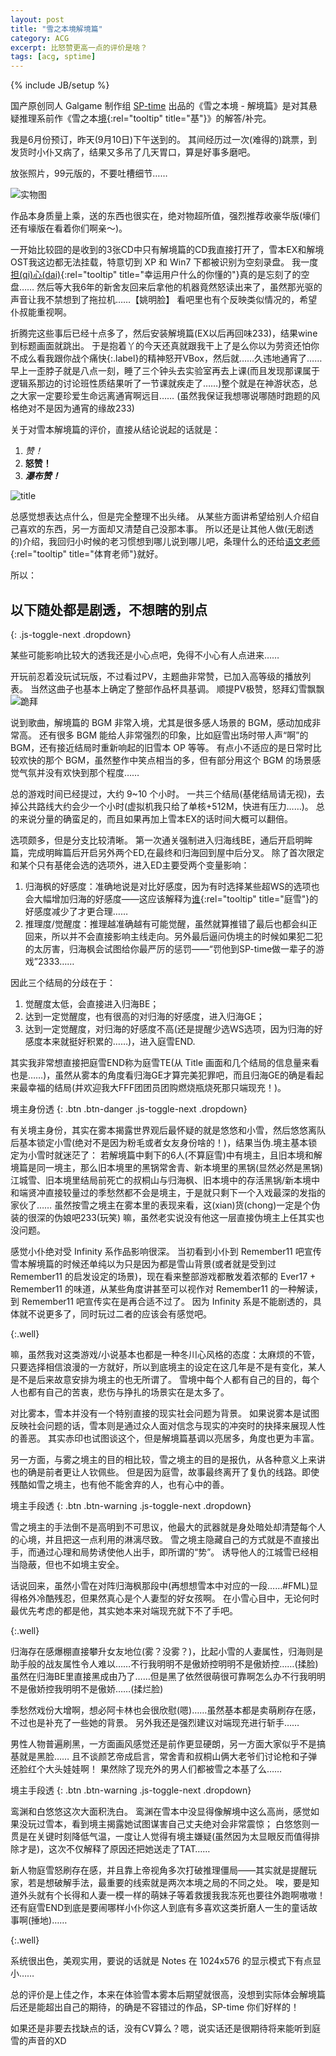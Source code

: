 ```yaml
---
layout: post
title: "雪之本境解境篇"
category: ACG
excerpt: 比怒赞更高一点的评价是啥？
tags: [acg, sptime]
---
```

{% include JB/setup %}

国产原创同人 Galgame 制作组 [SP-time](http://sp-time.com/) 出品的《雪之本境 - 解境篇》是对其悬疑推理系前作《雪之本[境](){:rel="tooltip" title="基"}》的解答/补完。

我是6月份预订，昨天(9月10日)下午送到的。
其间经历过一次(难得的)跳票，到发货时小仆又病了，结果又多吊了几天胃口，算是好事多磨吧。

放张照片，99元版的，不要吐槽细节……

![实物图]({{BASE_PATH}}/images/snowtrap1.jpg)

作品本身质量上乘，送的东西也很实在，绝对物超所值，强烈推荐收豪华版(壕们还有壕版在看着你们啊亲～)。

一开始比较囧的是收到的3张CD中只有解境篇的CD我直接打开了，雪本EX和解境OST我这边都无法挂载，特意切到 XP 和 Win7 下都被识别为空刻录盘。
我一度[担(qi)心(dai)](){:rel="tooltip" title="幸运用户什么的你懂的"}真的是忘刻了的空盘……
然后等大我6年的新舍友回来后拿他的机器竟然怒读出来了，虽然那光驱的声音让我不禁想到了拖拉机……【姚明脸】
看吧里也有个反映类似情况的，希望仆叔能重视啊。

折腾完这些事后已经十点多了，然后安装解境篇(EX以后再回味233)，结果wine到标题画面就跳出。
于是抱着<span>丫的今天还真就跟我干上了是么你以为劳资还怕你不成么看我跟你战个痛快</span>{:.label}的精神怒开VBox，然后就……久违地通宵了……
早上一歪脖子就是八点一刻，睡了三个钟头去实验室再去上课(而且发现那课属于逻辑系那边的讨论班性质结果听了一节课就疾走了……)整个就是在神游状态，总之大家一定要珍爱生命远离通宵啊远目……
(虽然我保证我想哪说哪随时跑题的风格绝对不是因为通宵的缘故233)

关于对雪本解境篇的评价，直接从结论说起的话就是：

1. *赞！*
2. **怒赞！**
3. ***瀑布赞！***

![title]({{BASE_PATH}}/images/snowtrap2.jpg)

总感觉想表达点什么，但是完全整理不出头绪。
从某些方面讲希望给别人介绍自己喜欢的东西，另一方面却又清楚自己没那本事。
所以还是让其他人做(无剧透的)介绍，我回归小时候的老习惯想到哪儿说到哪儿吧，条理什么的还给[语文老师](){:rel="tooltip" title="体育老师"}就好。

所以：

## 以下随处都是剧透，不想瞎的别点
{: .js-toggle-next .dropdown}

<div markdown="1">

某些可能影响比较大的透我还是小心点吧，免得不小心有人点进来……

开玩前忍着没玩试玩版，不过看过PV，主题曲非常赞，已加入高等级的播放列表。
当然这曲子也基本上确定了整部作品杯具基调。
顺提PV极赞，怒拜幻雪飘飘![跪拜]({{BASE_PATH}}/images/bai.gif)

说到歌曲，解境篇的 BGM 非常入境，尤其是很多感人场景的 BGM，感动加成非常高。
还有很多 BGM 能给人非常强烈的印象，比如庭雪出场时带人声“啊”的 BGM，还有接近结局时重新响起的旧雪本 OP 等等。
有点小不适应的是日常时比较欢快的那个 BGM，虽然整作中笑点相当的多，但有部分用这个 BGM 的场景感觉气氛并没有欢快到那个程度……

总的游戏时间已经提过，大约 9~10 个小时。
一共三个结局(基佬结局请无视)，去掉公共路线大约会少一个小时(虚拟机我只给了单核+512M，快进有压力……)。
总的来说分量的确蛮足的，而且如果再加上雪本EX的话时间大概可以翻倍。

选项颇多，但是分支比较清晰。
第一次通关强制进入归海线BE，通后开启明眸篇，完成明眸篇后开启另外两个ED,在最终和归海回到屋中后分叉。
除了首次限定和某个只有基佬会选的选项外，进入ED主要受两个变量影响：

1. 归海枫的好感度：准确地说是对比好感度，因为有时选择某些超WS的选项也会大幅增加归海的好感度——这应该解释为[谁](){:rel="tooltip" title="庭雪"}的好感度减少了才更合理……
2. 推理度/觉醒度：推理越准确越有可能觉醒，虽然就算推错了最后也都会纠正回来，所以并不会直接影响主线走向。另外最后逼问伪境主的时候如果犯二犯的太厉害，归海枫会试图给你最严厉的惩罚——“罚他到SP-time做一辈子的游戏”2333……

因此三个结局的分歧在于：

1. 觉醒度太低，会直接进入归海BE；
2. 达到一定觉醒度，也有很高的对归海的好感度，进入归海GE；
3. 达到一定觉醒度，对归海的好感度不高(还是提醒少选WS选项，因为归海的好感度本来就挺好积累的……)，进入庭雪END.

其实我非常想直接把庭雪END称为庭雪TE(从 Title 画面和几个结局的信息量来看也是……)，虽然从雾本的角度看归海GE才算完美犯罪吧，而且归海GE的确是看起来最幸福的结局(并欢迎我大FFF团团员团购燃烧瓶烧死那只端现充！)。

境主身份透
{: .btn .btn-danger .js-toggle-next .dropdown}

<div markdown="1">
有关境主身份，其实在雾本揭露世界观后最怀疑的就是悠悠和小雪，然后悠悠离队后基本锁定小雪(绝对不是因为粉毛或者女友身份啥的！)，结果当伪.境主基本锁定为小雪时就迷茫了：
若解境篇中剩下的6人(不算庭雪)中有境主，且旧本境和解境篇是同一境主，那么旧本境里的黑锅常舍青、新本境里的黑锅(显然必然是黑锅)江城雪、旧本境里结局前死亡的叔桐山与归海枫、旧本境中的存活黑锅/新本境中和端贤冲直接较量过的季愁然都不会是境主，于是就只剩下一个入戏最深的发指的家伙了……
虽然按雪之境主在雾本里的表现来看，这(xian)货(chong)一定是个伪装的很深的伪娘吧233(玩笑)
嘛，虽然老实说没有他这一层直接伪境主上任其实也没问题。

感觉小仆绝对受 Infinity 系作品影响很深。
当初看到小仆到 Remember11 吧宣传雪本解境篇的时候还单纯以为只是因为都是雪山背景(或者就是受到过 Remember11 的启发设定的场景)，现在看来整部游戏都散发着浓郁的 Ever17 + Remember11 的味道，从某些角度讲甚至可以视作对 Remember11 的一种解读，到 Remember11 吧宣传实在是再合适不过了。
因为 Infinity 系是不能剧透的，具体就不说更多了，同时玩过二者的应该会有感觉吧。
</div>
{:.well}

嘛，虽然我对这类游戏/小说基本也都是一种冬川心风格的态度：太麻烦的不管，只要选择相信浪漫的一方就好，所以到底境主的设定在这几年是不是有变化，某人是不是后来故意安排为境主的也无所谓了。
雪境中每个人都有自己的目的，每个人也都有自己的苦衷，悲伤与挣扎的场景实在是太多了。

对比雾本，雪本并没有一个特别直接的现实社会问题为背景。
如果说雾本是试图反映社会问题的话，雪本则是通过众人面对信念与现实的冲突时的抉择来展现人性的善恶。
其实赤印也试图谈这个，但是解境篇基调以亮居多，角度也更为丰富。

另一方面，与雾之境主的目的相比较，雪之境主的目的是报仇，从各种意义上来讲也的确是前者更让人钦佩些。
但是因为庭雪，故事最终离开了复仇的线路。即使残酷如雪之境主，也有他不能舍弃的人，也有心中的善。

境主手段透
{: .btn .btn-warning .js-toggle-next .dropdown}

<div markdown="1">

雪之境主的手法倒不是高明到不可思议，他最大的武器就是身处暗处却清楚每个人的心境，并且把这一点利用的淋漓尽致。
雪之境主隐藏自己的方式就是不直接出手，而通过心理和局势诱使他人出手，即所谓的“势”。
诱导他人的江城雪已经相当隐蔽，但也不如境主安全。

话说回来，虽然小雪在对阵归海枫那段中(再想想雪本中对应的一段……#FML)显得格外冷酷残忍，但果然真心是个人妻型的好女孩啊。
在小雪心目中，无论何时最优先考虑的都是他，其实她本来对端现充就下不了手吧。
</div>
{:.well}

归海存在感爆棚直接攀升女友地位(雾？没雾？)，比起小雪的人妻属性，归海则是助手般的战友属性令人难以……不行我明明不是傲娇控明明不是傲娇控……(揉脸)
虽然在归海BE里直接黑成由乃了……但是黑了依然很萌很可靠啊怎么办不行我明明不是傲娇控我明明不是傲娇……(揉烂脸)

季愁然戏份大增啊，想必阿卡林也会很欣慰(嗯)……虽然基本都是卖萌刷存在感，不过也是补充了一些她的背景。
另外我还是强烈建议对端现充进行斩手……

男性人物普遍刷黑，一方面画风感觉还是前作更显硬朗，另一方面大家似乎不是搞基就是黑脸……
且不谈颜艺帝成启言，常舍青和叔桐山俩大老爷们讨论枪和子弹还脸红个大头娃娃啊！
果然除了现充外的男人们都被雪之本基了么……

境主手段透
{: .btn .btn-warning .js-toggle-next .dropdown}

<div markdown="1">
鸾渊和白悠悠这次大面积洗白。
鸾渊在雪本中没显得像解境中这么高尚，感觉如果没玩过雪本，看到境主揭露她试图谋害自己丈夫绝对会非常震惊；
白悠悠则一贯是在关键时刻降低气温，一度让人觉得有境主嫌疑(虽然因为太显眼反而值得排除才是)，这次不仅解释了原因还把她送走了TAT……

新人物庭雪怒刷存在感，并且靠上帝视角多次打破推理僵局——其实就是提醒玩家，若是想破解手法，最重要的线索就是两次本境之局的不同之处。
唉，要是知道外头就有个长得和人妻一模一样的萌妹子等着救援我我冻死也要往外跑啊嗷嗷！
还有庭雪END到底是要闹哪样小仆你这人到底有多喜欢这类折磨人一生的童话故事啊(捶地)……
</div>
{:.well}

系统很出色，美观实用，要说的话就是 Notes 在 1024x576 的显示模式下有点显小……

总的评价是上佳之作，本来在体验雪本雾本后期望就很高，没想到实际体会解境篇后还是能超出自己的期待，的确是不容错过的作品，SP-time 你们好样的！

如果还是非要去找缺点的话，没有CV算么？嗯，说实话还是很期待将来能听到庭雪的声音的XD

</div>
